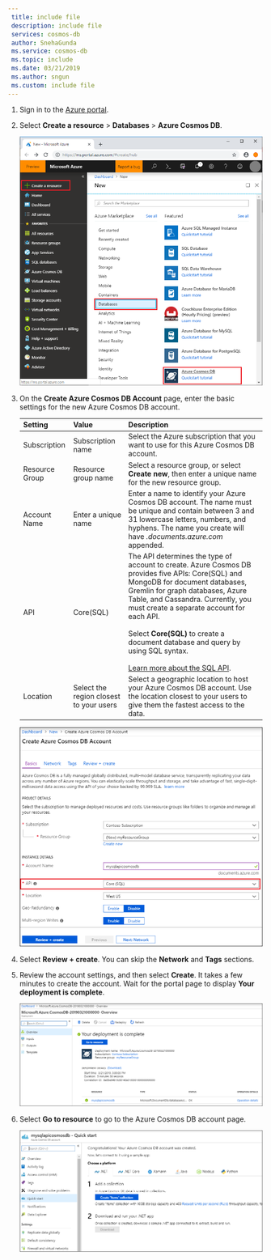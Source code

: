 ```yaml
---
 title: include file
 description: include file
 services: cosmos-db
 author: SnehaGunda
 ms.service: cosmos-db
 ms.topic: include
 ms.date: 03/21/2019
 ms.author: sngun
 ms.custom: include file
---
```


1. Sign in to the [Azure portal](https://portal.azure.com/).
1. Select **Create a resource** > **Databases** > **Azure Cosmos DB**.
   
   ![The Azure portal Databases pane](./media/cosmos-db-create-dbaccount/create-nosql-db-databases-json-tutorial-1.png)

1. On the **Create Azure Cosmos DB Account** page, enter the basic settings for the new Azure Cosmos DB account. 
 
    Setting|Value|Description
    ---|---|---
    Subscription|Subscription name|Select the Azure subscription that you want to use for this Azure Cosmos DB account. 
    Resource Group|Resource group name|Select a resource group, or select **Create new**, then enter a unique name for the new resource group. 
    Account Name|Enter a unique name|Enter a name to identify your Azure Cosmos DB account. The name must be unique and contain between 3 and 31 lowercase letters, numbers, and hyphens. The name you create will have *.documents.azure.com* appended. 
    API|Core(SQL)|The API determines the type of account to create. Azure Cosmos DB provides five APIs: Core(SQL) and MongoDB for document databases, Gremlin for graph databases, Azure Table, and Cassandra. Currently, you must create a separate account for each API. <br><br>Select **Core(SQL)** to create a document database and query by using SQL syntax. <br><br>[Learn more about the SQL API](../articles/cosmos-db/documentdb-introduction.md).|
    Location|Select the region closest to your users|Select a geographic location to host your Azure Cosmos DB account. Use the location closest to your users to give them the fastest access to the data.
   
   ![The new account page for Azure Cosmos DB](./media/cosmos-db-create-dbaccount/azure-cosmos-db-create-new-account.png)

1. Select **Review + create**. You can skip the **Network** and **Tags** sections. 

1. Review the account settings, and then select **Create**. It takes a few minutes to create the account. Wait for the portal page to display **Your deployment is complete**. 

    ![The Azure portal Notifications pane](./media/cosmos-db-create-dbaccount/azure-cosmos-db-account-created.png)

1. Select **Go to resource** to go to the Azure Cosmos DB account page. 

    ![The Azure Cosmos DB account page](./media/cosmos-db-create-dbaccount/azure-cosmos-db-account-created-2.png)
